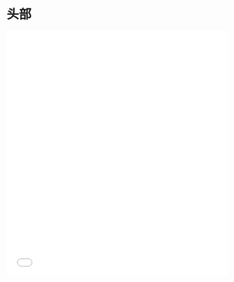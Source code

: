 # 头部

<iframe width="100%" height="560" src="//www.easybui.com/demo/source.html?url=pages/ui/bar&code=full,result" allowfullscreen="allowfullscreen" frameborder="0"></iframe>

